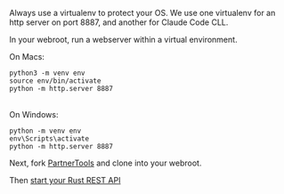 Always use a virtualenv to protect your OS.
We use one virtualenv for an http server on port 8887, and another for Claude Code CLL.

In your webroot, run a webserver within a virtual environment. 

On Macs:

	python3 -m venv env
	source env/bin/activate
	python -m http.server 8887

<br>
On Windows:

	python -m venv env
	env\Scripts\activate
	python -m http.server 8887


Next, fork [PartnerTools](https://github.com/modelearth/team/) and clone into your webroot.

Then [start your Rust REST API](server/)